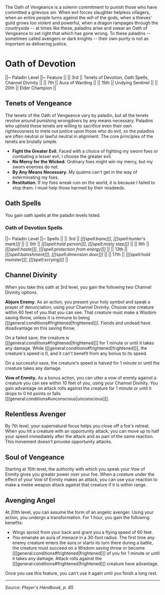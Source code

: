 The Oath of Vengeance is a solemn commitment to punish those who have committed a grievous sin. When evil forces slaughter helpless villagers, when an entire people turns against the will of the gods, when a thieves' guild grows too violent and powerful, when a dragon rampages through the countryside -- at times like these, paladins arise and swear an Oath of Vengeance to set right that which has gone wrong. To these paladins -- sometimes called avengers or dark knights -- their own purity is not as important as delivering justice.

# Oath of Devotion

||~ Paladin Level ||~ Feature ||
|| 3rd || Tenets of Devotion, Oath Spells, Channel Divinity ||
|| 7th || Aura of Warding ||
|| 15th || Undying Sentinel ||
|| 20th || Elder Champion ||

## Tenets of Vengeance

The tenets of the Oath of Vengeance vary by paladin, but all the tenets revolve around punishing wrongdoers by any means necessary. Paladins who uphold these tenets are willing to sacrifice even their own righteousness to mete out justice upon those who do evil, so the paladins are often neutral or lawful neutral in alignment. The core principles of the tenets are brutally simple.

* **Fight the Greater Evil.** Faced with a choice of fighting my sworn foes or combating a lesser evil, I choose the greater evil.
* **No Mercy for the Wicked.** Ordinary foes might win my mercy, but my sworn enemies do not.
* **By Any Means Necessary.** My qualms can't get in the way of exterminating my foes.
* **Restitution.** If my foes wreak ruin on the world, it is because I failed to stop them. I must help those harmed by their misdeeds.

## Oath Spells

You gain oath spells at the paladin levels listed.

### Oath of Devotion Spells

||~ Paladin Level ||~ Spells ||
|| 3rd || *[[[spell:bane]]]*, *[[[spell:hunter's mark]]]* ||
|| 5th || *[[[spell:hold person]]]*, *[[[spell:misty step]]]* ||
|| 9th || *[[[spell:haste]]]*, *[[[spell:protection from energy]]]* ||
|| 13th || *[[[spell:banishment]]]*, *[[[spell:dimension door]]]* ||
|| 17th || *[[[spell:hold monster]]]*, *[[[spell:scrying]]]* ||

## Channel Divinity

When you take this oath at 3rd level, you gain the following two Channel Divinity options.

**Abjure Enemy.** As an action, you present your holy symbol and speak a prayer of denunciation, using your Channel Divinity. Choose one creature within 60 feet of you that you can see. That creature must make a Wisdom saving throw, unless it is immune to being [[[general:conditions#frightened|frightened]]]. Fiends and undead have disadvantage on this saving throw.

On a failed save, the creature is [[[general:conditions#frightened|frightened]]] for 1 minute or until it takes any damage. While [[[general:conditions#frightened|frightened]]], the creature's speed is 0, and it can't benefit from any bonus to its speed.

On a successful save, the creature's speed is halved for 1 minute or until the creature takes any damage.

**Vow of Enmity.** As a bonus action, you can utter a vow of enmity against a creature you can see within 10 feet of you, using your Channel Divinity. You gain advantage on attack rolls against the creature for 1 minute or until it drops to 0 hit points or falls [[[general:conditions#unconscious|unconscious]]].

## Relentless Avenger

By 7th level, your supernatural focus helps you close off a foe's retreat. When you hit a creature with an opportunity attack, you can move up to half your speed immediately after the attack and as part of the same reaction. This movement doesn't provoke opportunity attacks.

## Soul of Vengeance

Starting at 15th level, the authority with which you speak your Vow of Enmity gives you greater power over your foe. When a creature under the effect of your Vow of Enmity makes an attack, you can use your reaction to make a melee weapon attack against that creature if it is within range.

## Avenging Angel

At 20th level, you can assume the form of an angelic avenger. Using your action, you undergo a transformation. For 1 hour, you gain the following benefits:

* Wings sprout from your back and grant you a flying speed of 60 feet.
* You emanate an aura of menace in a 30-foot radius. The first time any enemy creature enters the aura or starts its turn there during a battle, the creature must succeed on a Wisdom saving throw or become [[[general:conditions#frightened|frightened]]] of you for 1 minute or until it takes any damage. Attack rolls against the [[[general:conditions#frightened|frightened]]] creature have advantage.

Once you use this feature, you can't use it again until you finish a long rest.

----

*Source: Player's Handbook, p. 85*
